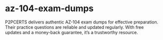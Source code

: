 # az-104-exam-dumps
P2PCERTS delivers authentic AZ-104 exam dumps for effective preparation. Their practice questions are reliable and updated regularly. With free updates and a money-back guarantee, it’s a trustworthy resource.
